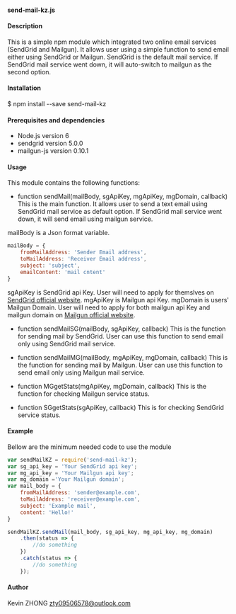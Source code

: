 #### send-mail-kz.js

#### Description 
This is a simple npm module which integrated two online email services (SendGrid and Mailgun).
It allows user using a simple function to send email either using SendGrid or Mailgun.
SendGrid is the default mail service. If SendGrid mail service went down, it will auto-switch to mailgun as the second option.

#### Installation
$ npm install --save send-mail-kz

#### Prerequisites and dependencies
- Node.js version 6
- sendgrid version 5.0.0
- mailgun-js version 0.10.1

#### Usage
This module contains the following functions:

- function sendMail(mailBody, sgApiKey, mgApiKey, mgDomain, callback)
This is the main function.
It allows user to send a text email using SendGrid mail service as default option. If SendGrid mail service went down, it will send email using mailgun service.

mailBody is a Json format variable.
```javascript
mailBody = {
	fromMailAddress: 'Sender Email address',
	toMailAddress: 'Receiver Email address',
	subject: 'subject',
	emailContent: 'mail cntent'
}
```
sgApiKey is SendGrid api Key. User will need to apply for themslves on [SendGrid official website](https://sendgrid.com/).
mgApiKey is Mailgun api Key.
mgDomain is users' Mailgun Domain.
User will need to apply for both mailgun api Key and mailgun domain on [Mailgun official website](https://www.mailgun.com/).

- function sendMailSG(mailBody, sgApiKey, callback)
This is the function for sending mail by SendGrid.
User can use this function to send email only using SendGrid mail service.

- function sendMailMG(mailBody, mgApiKey, mgDomain, callback)
This is the function for sending mail by Mailgun.
User can use this function to send email only using Mailgun mail service.

- function MGgetStats(mgApiKey, mgDomain, callback)
This is the function for checking Mailgun service status.

- function SGgetStats(sgApiKey, callback)
This is for checking SendGrid service status.

#### Example
Bellow are the minimum needed code to use the module
```javascript
var sendMailKZ = require('send-mail-kz');
var sg_api_key = 'Your SendGrid api key';
var mg_api_key = 'Your Mailgun api key';
var mg_domain ='Your Mailgun domain';
var mail_body = {
	fromMailAddress: 'sender@example.com',
	toMailAddress: 'receiver@example.com',
	subject: 'Example mail',
	content: 'Hello!'
}

sendMailKZ.sendMail(mail_body, sg_api_key, mg_api_key, mg_domain)
	.then(status => {
		//do something
	})
	.catch(status => {
		//do something
	});
```

#### Author
Kevin ZHONG <zty09506578@outlook.com>